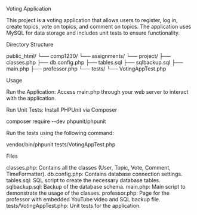Voting Application

This project is a voting application that allows users to register, log in, create topics, vote on topics, and comment on topics. The application uses MySQL for data storage and includes unit tests to ensure functionality.

Directory Structure

public_html/
└── comp1230/
└── assignments/
└── project/
├── classes.php
├── db.config.php
├── tables.sql
├── sqlbackup.sql
├── main.php
├── professor.php
└── tests/
└── VotingAppTest.php

Usage

Run the Application: Access main.php through your web server to interact with the application.

Run Unit Tests: Install PHPUnit via Composer

composer require --dev phpunit/phpunit

Run the tests using the following command:

vendor/bin/phpunit tests/VotingAppTest.php

Files

classes.php: Contains all the classes (User, Topic, Vote, Comment, TimeFormatter).
db.config.php: Contains database connection settings.
tables.sql: SQL script to create the necessary database tables.
sqlbackup.sql: Backup of the database schema.
main.php: Main script to demonstrate the usage of the classes.
professor.php: Page for the professor with embedded YouTube video and SQL backup file.
tests/VotingAppTest.php: Unit tests for the application.
